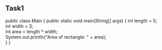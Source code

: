 ## Task1
public class Main {
  public static void main(String[] args) {
    int length = 5;  
    int width = 3;  
    int area = length * width;  
    System.out.println("Area of rectangle: " + area);  
  }
}
